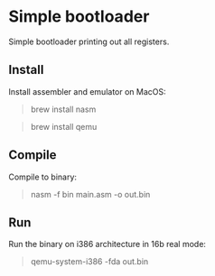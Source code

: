 Simple bootloader 
=================
Simple bootloader printing out all registers.

Install
-------
Install assembler and emulator on MacOS:

> brew install nasm

> brew install qemu

Compile
-------
Compile to binary:

> nasm -f bin main.asm -o out.bin

Run
---
Run the binary on i386 architecture in 16b real mode:

> qemu-system-i386 -fda out.bin

